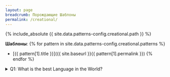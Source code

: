 ```yaml
---
layout: page
breadcrumb: Порождающие Шаблоны
permalink: /creational/
---
```


{% include_absolute {{ site.data.patterns-config.creational.path }} %}

**Шаблоны**:
{% for pattern in site.data.patterns-config.creational.patterns %}
* [{{ pattern[1].title }}]({{ site.baseurl }}{{ pattern[1].permalink }})
{% endfor %}

<details> 
  <summary>Q1: What is the best Language in the World? </summary>
   A1: JavaScript 
</details>